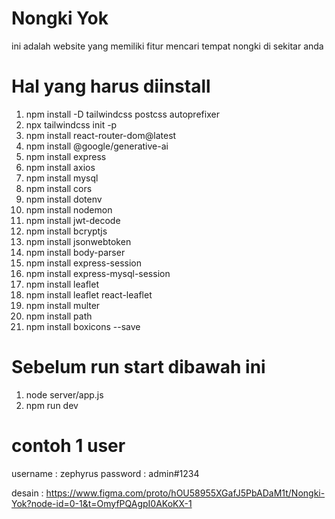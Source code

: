 # Nongki Yok

ini adalah website yang memiliki fitur mencari tempat nongki di sekitar anda

# Hal yang harus diinstall

1. npm install -D tailwindcss postcss autoprefixer
2. npx tailwindcss init -p
3. npm install react-router-dom@latest
4. npm install @google/generative-ai
5. npm install express
6. npm install axios
7. npm install mysql
8. npm install cors
9. npm install dotenv
10. npm install nodemon
11. npm install jwt-decode
12. npm install bcryptjs
13. npm install jsonwebtoken
14. npm install body-parser
15. npm install express-session
16. npm install express-mysql-session
17. npm install leaflet
18. npm install leaflet react-leaflet
19. npm install multer
20. npm install path
21. npm install boxicons --save

# Sebelum run start dibawah ini

1. node server/app.js
2. npm run dev

# contoh 1 user

username : zephyrus
password : admin#1234

desain : https://www.figma.com/proto/hOU58955XGafJ5PbADaM1t/Nongki-Yok?node-id=0-1&t=OmyfPQAgpI0AKoKX-1
